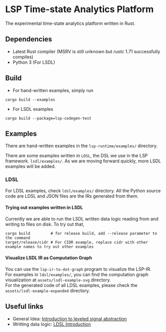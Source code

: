 # LSP Time-state Analytics Platform

The experimental time-state analytics platform written in Rust.

## Dependencies

- Latest Rust compiler (MSRV is still unknown but _rustc_ 1.71 successfully compiles)
- Python 3 (For LSDL)

## Build

- For hand-written examples, simply run
  
```shell
cargo build --examples
```

- For LSDL examples

```shell
cargo build --package=lsp-codegen-test
```

## Examples

There are hand-written examples in the `lsp-runtime/examples/` directory.

There are some examples written in `LDSL`, the DSL we use in the LSP framework. `lsdl/examples/`. As we are moving forward quickly, more LSDL examples will be added.

### LDSL

For LDSL examples, check `ldsl/examples/` directory. All the Python source code are LDSL and JSON files are the IRs generated from them.

#### Trying out examples written in LSDL

Currently we are able to run the LSDL written data logic reading from and writing to files on disk. 
To try out that,

```shell
cargo build         # for release build, add --release parameter to the command
target/release/cidr # For CIDR example, replace cidr with other example names to try out other examples
```

#### Visualize LSDL IR as Computation Graph

You can use the `lsp-ir-to-dot-graph` program to visualize the LSP-IR. \
For examples in `ldsl/examples/`, you can find the computation graph visualization at `assets/lsdl-example-svg` directory. \
For the generated code of all LDSL examples, please check the `assets/lsdl-example-expanded` directory.

## Useful links

- General Idea: [Introduction to leveled signal abstraction](https://conviva.atlassian.net/wiki/spaces/~712020f765b3b30d0e446096dbfeb73b527a21/pages/1879934386/LSP+High+Level+Design)
- Writting data logic: [LDSL Introduction](https://conviva.atlassian.net/wiki/spaces/~712020f765b3b30d0e446096dbfeb73b527a21/pages/1903166610/The+LSDL+Specification)